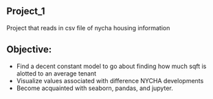  ## Project_1
 Project that reads in csv file of nycha housing information
 ## Objective: 
 - Find a decent constant model to go about finding how much sqft is alotted to an average tenant
 - Visualize values associated with difference NYCHA developments
 - Become acquainted with seaborn, pandas, and jupyter.
